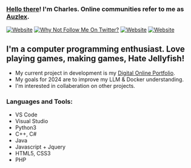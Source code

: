 
<!--
**Auzlex/Auzlex** is a ✨ _special_ ✨ repository because its `README.md` (this file) appears on your GitHub profile.

Here are some ideas to get you started:

- 🔭 I’m currently working on ...
- 🌱 I’m currently learning ...
- 👯 I’m looking to collaborate on ...
- 🤔 I’m looking for help with ...
- 💬 Ask me about ...
- 📫 How to reach me: ...
- 😄 Pronouns: A-X_12
- ⚡ Fun fact: ...
-->
### [Hello there][meme]! I'm Charles. Online communities refer to me as [Auzlex][steam].

[![Website](https://img.shields.io/website?label=charlesedwards.dev&style=for-the-badge&url=https://charlesedwards.dev)](https://charlesedwards.dev) [![Why Not Follow Me On Twitter?](https://img.shields.io/twitter/follow/r_Auzlex?color=1DA1F2&logo=twitter&style=for-the-badge)](https://twitter.com/intent/follow?original_referer=https%3A%2F%2Fgithub.com%2FAuzlex&screen_name=r_auzlex) [![Website](https://img.shields.io/website?down_message=HERE&label=SUBSCRIBE&logo=youtube&style=for-the-badge&up_color=%23FF0000&up_message=HERE&url=https%3A%2F%2Fwww.youtube.com%2Fchannel%2FUCBKbCieC2Jg1euWT1EkxlFw)](https://www.youtube.com/channel/UCBKbCieC2Jg1euWT1EkxlFw) [![Website](https://img.shields.io/website?down_message=WORKSHOP&label=STEAM&logo=steam&style=for-the-badge&up_color=%231b2838&up_message=WORKSHOP&url=https%3A%2F%2Fsteamcommunity.com%2Fid%2FCodingGerruy%2Fmyworkshopfiles%2F)](https://steamcommunity.com/id/CodingGerruy/myworkshopfiles/)

## I'm a computer programming enthusiast. Love playing games, making games, Hate Jellyfish!
- My current project in development is my [Digital Online Portfolio][website].
- My goals for 2024 are to improve my LLM & Docker understanding.
- I'm interested in collaberation on other projects.

### Languages and Tools:

- VS Code
- Visual Studio
- Python3
- C++, C#
- Java
- Javascript + Jquery
- HTML5, CSS3
- PHP

<br />

<!--<img align="left" alt="Auzlex's GitHub Stats" src="https://github-readme-stats.vercel.app/api?username=Auzlex&show_icons=true&hide_border=true">-->


[website]: https://charlesedwards.dev/
[steam]: https://steamcommunity.com/id/Auzlex/
[linkedin]: https://www.linkedin.com/in/charles-edwards-7bb242173/
[twitter]: https://twitter.com/r_Auzlex
[youtube]: https://www.youtube.com/channel/UCBKbCieC2Jg1euWT1EkxlFw?view_as=subscriber
[meme]: https://youtu.be/frszEJb0aOo
[learning]: https://youtu.be/sNHiM0DoEAg
[nnfs]: https://nnfs.io/
